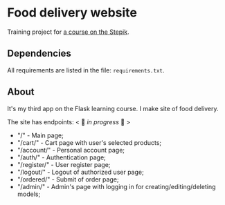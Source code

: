 # Food delivery website
Training project for [a course on the Stepik](<https://stepik.org/course/61900/info>).

## Dependencies
All requirements are listed in the file: `requirements.txt`.

## About
It's my third app on the Flask learning course. 
I make site of food delivery.


The site has endpoints:
< 🔻 *in progress* 🔻 >
* "/" - Main page;
* "/cart/" - Cart page with user's selected products;
* "/account/" - Personal account page;
* "/auth/" - Authentication page;
* "/register/" - User register page;
* "/logout/" - Logout of authorized user page;
* "/ordered/" - Submit of order page;
* "/admin/" - Admin's page with logging in for creating/editing/deleting models;
